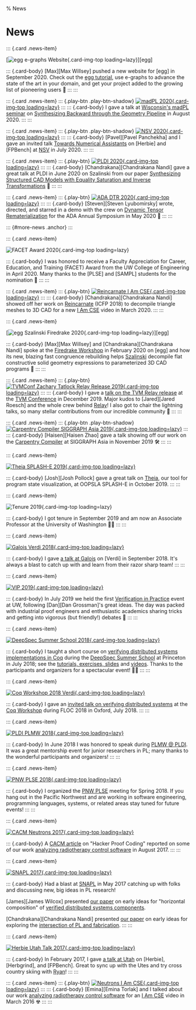 % News

# News

::: {.card .news-item}

  [![egg e-graphs Website](thumb/2020-09-egg-website.png){.card-img-top loading=lazy}][egg]

::: {.card-body}
  [Max][Max Willsey] pushed a new website for [egg] in September 2020.
  Check out the [egg tutorial](https://docs.rs/egg/*/egg/tutorials/),
  use e-graphs to advance the state of the art in your domain,
  and get your project added to the growing list of pioneering users &#x1F423;
:::
:::

::: {.card .news-item}
::: {.play-btn .play-btn-shadow}
  [![madPL 2020](thumb/2020-08-madpl.png){.card-img-top loading=lazy}](https://www.youtube.com/watch?v=vOUP2wT-k1U)
:::
::: {.card-body}
  I gave a talk at
  [Wisconsin's madPL seminar](https://madpl.cs.wisc.edu/pl-seminar/) on
  [Synthesizing Backward through the Geometry Pipeline](talks.html#talk-2020-08-madpl-backward-geometry-synthesis)
  in August 2020.
:::
:::

::: {.card .news-item}
::: {.play-btn .play-btn-shadow}
  [![NSV 2020](thumb/2020-07-nsv.png){.card-img-top loading=lazy}](https://www.youtube.com/watch?v=m_tRUSCRM1M)
:::
::: {.card-body}
  [Pavel][Pavel Panchekha] and I gave an invited talk
  [Towards Numerical Assistants](talks.html#talk-2020-07-nsv-herbie-fpbench)
  on [Herbie] and [FPBench] at [NSV](https://nsv2020.github.io/) in July 2020.
:::
:::

::: {.card .news-item}
::: {.play-btn}
  [![PLDI 2020](thumb/2020-06-pldi-szalinski.png){.card-img-top loading=lazy}](https://www.youtube.com/watch?v=2KA602M8t7c)
:::
::: {.card-body}
  [Chandrakana][Chandrakana Nandi] gave a great talk
  at PLDI in June 2020 on Szalinski from our paper
  [Synthesizing Structured CAD Models with Equality Saturation and Inverse Transformations](publications.html#pub-2020-pldi-szalinski-cad-eqsat)
  &#x1F44F;
:::
:::

::: {.card .news-item}
::: {.play-btn}
  [![ADA DTR 2020](thumb/2020-05-ada-dtr-demo.png){.card-img-top loading=lazy}](https://www.youtube.com/watch?v=kxlbpwBJzA4)
:::
::: {.card-body}
  [Steven][Steven Lyubomirsky] wrote, directed, and starred in
  a demo with the crew on
  [Dynamic Tensor Rematerialization](https://arxiv.org/abs/2006.09616)
  for the ADA Annual Symposium in May 2020 &#x1F57A;
:::
:::

::: {#more-news .anchor}
:::

::: {.card .news-item}

  <!-- TODO award link -->
  ![FACET Award 2020](thumb/2020-05-facet-award.png){.card-img-top loading=lazy}

::: {.card-body}
  I was honored to receive a
    Faculty Appreciation for Career, Education, and Training (FACET) Award
    from the UW College of Engineering in April 2020.
  Many thanks to the [PLSE] and [SAMPL] students for the nomination &#x1F64F;
:::
:::

::: {.card .news-item}
::: {.play-btn}
  [![Reincarnate I Am CSE](thumb/2020-03-cnandi-iamcse-reincarnate.png){.card-img-top loading=lazy}](https://www.youtube.com/watch?v=G7v3kegE9_g)
:::
::: {.card-body}
  [Chandrakana][Chandrakana Nandi] showed off her work on
  [Reincarnate](publications.html#pub-2018-icfp-reincarnate-cad-decompiler) (ICFP 2018)
  to decompile triangle meshes to 3D CAD for a new
  [I Am CSE](https://www.youtube.com/watch?v=G7v3kegE9_g)
  video in March 2020.
:::
:::

::: {.card .news-item}

  [![egg Szalinski Firedrake 2020](thumb/2020-02-egg-szalinski-firedrake.png){.card-img-top loading=lazy}][egg]

::: {.card-body}
  [Max][Max Willsey] and [Chandrakana][Chandrakana Nandi] spoke at the
  [Firedrake Workshop](https://firedrakeproject.org/firedrake_usa_20.html)
  in February 2020 on [egg] and how its
  new, blazing fast congruence rebuilding helps
  [Szalinski](http://incarnate.uwplse.org/)
  decompile flat constructive solid geometry expressions to
  parameterized 3D CAD programs &#x1F423;
:::
:::

::: {.card .news-item}
::: {.play-btn}
  [![TVMConf Zachary Tatlock Relay Release 2019](thumb/2019-12-tvm-relay-release.png){.card-img-top loading=lazy}](https://www.youtube.com/watch?v=npqO0hVXZwU&t=1814)
:::
::: {.card-body}
  I gave a [talk on the TVM Relay release](talks.html#talk-2019-12-tvm-relay-release)
  at the [TVM Conference](https://sampl.cs.washington.edu/tvmconf/)
  in December 2019.
  Major kudos to [Jared][Jared Roesch] and the whole crew behind
  [Relay](https://sampl.cs.washington.edu/projects/relay.html)!
  I also got to chair the lightning talks,
  so many stellar contributions from
  our incredible community &#x1F91D;
:::
:::

::: {.card .news-item}
::: {.play-btn .play-btn-shadow}
  [![Carpentry Compiler SIGGRAPH Asia 2019](thumb/2019-11-carpentry-compiler.png){.card-img-top loading=lazy}](https://www.youtube.com/watch?v=yaXKP7lv-CI)
:::
::: {.card-body}
  [Haisen][Haisen Zhao] gave a talk showing off our work on the
  [Carpentry Compiler](publications.html#pub-2019-siga-carpentry-compiler)
  at SIGGRAPH Asia in November 2019 &#x1F6E0;
:::
:::

::: {.card .news-item}

  [![Theia SPLASH-E 2019](thumb/2019-10-theia.png){.card-img-top loading=lazy}](publications.html#pub-2019-splashe-theia-psv-viz)

::: {.card-body}
  [Josh][Josh Pollock] gave a great talk on
  [Theia](publications.html#pub-2019-splashe-theia-psv-viz),
  our tool for program state visualization,
  at OOPSLA SPLASH-E in October 2019.
:::
:::

::: {.card .news-item}

  <!-- -->
  ![Tenure 2019](thumb/2019-09-tenure.png){.card-img-top loading=lazy}

::: {.card-body}
  I got tenure in September 2019 and
  am now an Associate Professor
  at the University of Washington
  &#x1F468;&zwj;&#x1F3EB;
:::
:::

::: {.card .news-item}

  [![Galois Verdi 2018](thumb/2018-09-galois-verdi.png){.card-img-top loading=lazy}](talks.html#talk-2018-09-galois-verdi)

::: {.card-body}
  I gave [a talk at Galois](talks.html#talk-2018-09-galois-verdi)
  on [Verdi] in September 2018.
  It's always a blast to catch up with and learn from their razor sharp team!
:::
:::

::: {.card .news-item}

  [![VIP 2019](thumb/2019-07-vip.png){.card-img-top loading=lazy}](https://vip.cs.washington.edu/)

::: {.card-body}
  In July 2019 we held the first
  [Verification in Practice](https://vip.cs.washington.edu/)
  event at UW, following [Dan][Dan Grossman]'s great ideas.
  The day was packed with
  industrial proof engineers and enthusiastic academics
  sharing tricks and getting into vigorous (but friendly!) debates
  &#x1F4E3;
:::
:::

::: {.card .news-item}

  [![DeepSpec Summer School 2018](thumb/2018-07-deepspec-summer-school.png){.card-img-top loading=lazy}](teaching.html#course-2018-deepspec-summer-school)

::: {.card-body}
  I taught a short course on
  [verifying distributed systems implementations in Coq](teaching.html#course-2018-deepspec-summer-school)
  during the [DeepSpec Summer School](https://deepspec.org/event/dsss18/)
  at Princeton in July 2018;
  see the [tutorials, exercises, slides](https://github.com/DeepSpec/dsss18/tree/master/verdi)
  and [videos](https://www.youtube.com/playlist?list=PLF8nG15tV6C8VAUCZfsIMDnGxjTrh016I).
  Thanks to the participants and organizers for a spectacular event!
  &#x1F468;&zwj;&#x1F3EB;
:::
:::

::: {.card .news-item}

  [![Coq Workshop 2018 Verdi](thumb/2018-07-coqworkshop-verdi.png){.card-img-top loading=lazy}](talks.html#talk-2018-07-coqworkshop-verdi)

::: {.card-body}
  I gave an
  [invited talk on verifying distributed systems](talks.html#talk-2018-07-coqworkshop-verdi)
  at the [Coq Workshop](https://coqworkshop2018.inria.fr/)
  during FLOC 2018 in Oxford, July 2018.
:::
:::

::: {.card .news-item}

  [![PLDI PLMW 2018](thumb/2018-06-pldi-plmw.png){.card-img-top loading=lazy}](https://pldi18.sigplan.org/committee/plmw-pldi-2018-speakers)

::: {.card-body}
  In June 2018 I was honored to speak during
  [PLMW @ PLDI](https://pldi18.sigplan.org/committee/plmw-pldi-2018-speakers).
  It was a great mentorship event for junior researchers in PL;
  many thanks to the wonderful participants and organizers!
:::
:::

::: {.card .news-item}

  [![PNW PLSE 2018](thumb/2018-05-pnw-plse-with-logo.jpg){.card-img-top loading=lazy}](http://pnwplse.org/)

::: {.card-body}
  I organized the [PNW PLSE](http://pnwplse.org/)
    meeting for Spring 2018.
  If you hang out in the Pacific Northwest
    and are working in software engineering,
    programming languages, systems, or related areas
    stay tuned for future events!
:::
:::

::: {.card .news-item}

  [![CACM Neutrons 2017](thumb/2017-08-cacm-neutrons-cnts-control-panel.jpg){.card-img-top loading=lazy}](http://neutrons.uwplse.org/)

::: {.card-body}
  A [CACM article](https://cacm.acm.org/magazines/2017/8/219596-hacker-proof-coding/fulltext)
  on "Hacker Proof Coding" reported on some of our work
  [analyzing radiotherapy control software](http://neutrons.uwplse.org)
  in August 2017.
:::
:::

::: {.card .news-item}

  [![SNAPL 2017](thumb/2017-05-snapl.jpg){.card-img-top loading=lazy}](https://snapl.org/2017/papers.html)

::: {.card-body}
  Had a blast at [SNAPL](https://snapl.org/2017/) in May 2017
  catching up with folks and discussing new, big ideas in PL research!

  [James][James Wilcox] presented
  [our paper](publications.html#pub-2017-snapl-disel-pl-for-distributed-systems)
  on early ideas for "horizontal composition" of
  [verified distributed systems components](https://distributedcomponents.net/).

  [Chandrakana][Chandrakana Nandi] presented
  [our paper](publications.html#pub-2017-snapl-incarnate-pl-for-3d-printing)
  on early ideas for exploring the
  [intersection of PL and fabrication](http://incarnate.uwplse.org/).
:::
:::

::: {.card .news-item}

  [![Herbie Utah Talk 2017](thumb/2017-02-utah-talk.png){.card-img-top loading=lazy}](talks.html#talk-2017-02-utah-herbie-herbgrind-fpbench)

::: {.card-body}
  In February 2017, I gave
  [a talk at Utah](talks.html#talk-2017-02-utah-herbie-herbgrind-fpbench)
  on [Herbie], [Herbgrind], and [FPBench].
  Great to sync up with the Utes and try
  cross country skiing with [Ryan](https://rstutsman.github.io/)!
:::
:::

::: {.card .news-item}
::: {.play-btn}
  [![Neutrons I Am CSE](thumb/2016-03-neutrons-iamcse.png){.card-img-top loading=lazy}](https://www.youtube.com/watch?v=QdR9_TJ1br8)
:::
::: {.card-body}
  [Emina][Emina Torlak] and I talked about our work
  [analyzing radiotherapy control software](publications.html#pub-2016-cav-neutrons-radiotherapy-safety)
  for an
  [I Am CSE](https://www.youtube.com/watch?v=QdR9_TJ1br8)
  video in March 2016 &#x2622;
:::
:::

<!--

TODO

* Our submissions on [Cassius][CASSIUS_PROJECT]
  and [Herbgrind][HERBGRIND_PROJECT]
  were both accepted to
  [PLDI 2018](https://conf.researchr.org/home/pldi-2018).
  The talks in Philly June 2018 were great!

* [James Wilcox]'s February 2018 article in CACM on
  [Highlights in Systems Verification](https://dl.acm.org/citation.cfm?id=3132271)
  has a nice account of [Verdi][VERDI_PROJECT]
  and other marquee verification successes in the field.

* I was honored to receive an
  [NSF CAREER Award](https://www.nsf.gov/awardsearch/showAward?AWD_ID=1749570&HistoricalAwards=false)
  in early 2018.

* The September 2018 CACM article on
  [Hacker-Proof Coding](https://cacm.acm.org/magazines/2017/8/219596-hacker-proof-coding/fulltext)
  featured our work on
  [verifying radiotherapy control systems][NEUTRONS_PROJECT].

* In Fall 2017 [Neutrons][NEUTRONS_PROJECT] was featured in
  [CSE News](https://news.cs.washington.edu/2017/08/08/allen-schools-zachary-tatlock-and-neutrons-software-verification-project-featured-in-communications-of-the-acm/).

* In August 2017,
  [Pavel][Pavel Panchekha] and I
  presented at a [Dagstuhl on Floating Point][17-FP-DAGSTUHL].

* In June 2017, I gave a
  [talk at MFPS](http://coalg.org/mfps-calco2017/invited-mfps.html)
  on the [Bagpipe][BAGPIPE_PROJECT] and [Verdi][VERDI_PROJECT]
  projects for verifying distributed systems.

* In April 2017, I gave a
  [talk at Purdue](https://purduepl.github.io/seminars.html)
  on the [Bagpipe][BAGPIPE_PROJECT]
  tool for verifying BGP router configurations.

* In February 2017, I gave a
  [talk at Utah](http://www.cs.utah.edu/calendar/colloquium-zach-tatlock/)
  on [Herbie][HERBIE_PROJECT],
  [Herbgrind][HERBGRIND_PROJECT], and
  [FPBench][FPBENCH_PROJECT].

* I was honored to receive a
  [Google Faculty Award in 2016](https://research.googleblog.com/2016/02/google-research-awards-fall-2015.html).

* I gave an invited talk at [VSTTE 2016](http://www.cs.toronto.edu/~chechik/vstte16/tatlock.html)
  on [verifying radiotherapy control software](http://neutrons.uwplse.org/).

* In 2010, I wrote a chapter for [Dipu][Sudipta Kundu]'s book
  [High-Level Verification](http://www.springer.com/us/book/9781441993588).


December 2015

- [Doug][Doug Woos] gave a presentation on type theory, Coq, and verifying distributed
  systems in [Verdi] at the Vermont Functional User Group (part
  [1](https://vimeo.com/155383739),
  [2](https://vimeo.com/155384206),
  [3](https://vimeo.com/155385336)).

-->
